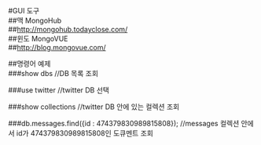 #GUI 도구  
##맥 MongoHub  
##<http://mongohub.todayclose.com/>  
##윈도 MongoVUE  
##<http://blog.mongovue.com/>  

##명령어 예제  
###show dbs //DB 목록 조회  

###use twitter //twitter DB 선택  

###show collections //twitter DB 안에 있는 컬렉션 조회  

###db.messages.find({id : 474379830989815808}); //messages 컬렉션 안에서 id가 474379830989815808인 도큐멘트 조회  